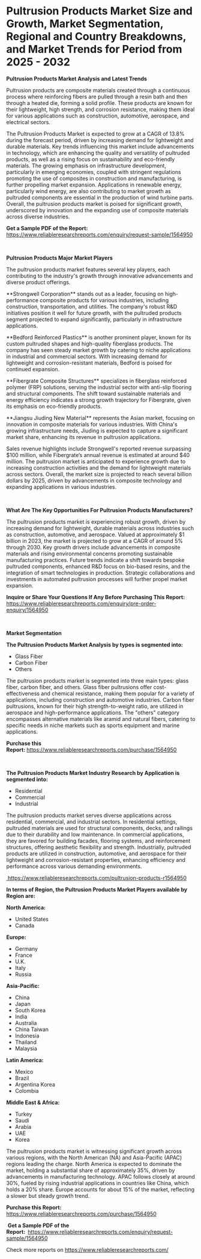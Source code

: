 <p><h1>Pultrusion Products Market Size and Growth, Market Segmentation, Regional and Country Breakdowns, and Market Trends for Period from 2025 -  2032</h1></p><p><strong>Pultrusion Products Market Analysis and Latest Trends</strong></p>
<p><p>Pultrusion products are composite materials created through a continuous process where reinforcing fibers are pulled through a resin bath and then through a heated die, forming a solid profile. These products are known for their lightweight, high strength, and corrosion resistance, making them ideal for various applications such as construction, automotive, aerospace, and electrical sectors.</p><p>The Pultrusion Products Market is expected to grow at a CAGR of 13.8% during the forecast period, driven by increasing demand for lightweight and durable materials. Key trends influencing this market include advancements in technology, which are enhancing the quality and versatility of pultruded products, as well as a rising focus on sustainability and eco-friendly materials. The growing emphasis on infrastructure development, particularly in emerging economies, coupled with stringent regulations promoting the use of composites in construction and manufacturing, is further propelling market expansion. Applications in renewable energy, particularly wind energy, are also contributing to market growth as pultruded components are essential in the production of wind turbine parts. Overall, the pultrusion products market is poised for significant growth, underscored by innovation and the expanding use of composite materials across diverse industries.</p></p>
<p><strong>Get a Sample PDF of the Report:&nbsp;</strong> <a href="https://www.reliableresearchreports.com/enquiry/request-sample/1564950?utm_campaign=2205&utm_medium=2&utm_source=Github&utm_content=ia&utm_term=08022025&utm_id=pultrusion-products">https://www.reliableresearchreports.com/enquiry/request-sample/1564950</a></p>
<p>&nbsp;</p>
<p><strong>Pultrusion Products Major Market Players</strong></p>
<p><p>The pultrusion products market features several key players, each contributing to the industry's growth through innovative advancements and diverse product offerings. </p><p>**Strongwell Corporation** stands out as a leader, focusing on high-performance composite products for various industries, including construction, transportation, and utilities. The company's robust R&D initiatives position it well for future growth, with the pultruded products segment projected to expand significantly, particularly in infrastructure applications.</p><p>**Bedford Reinforced Plastics** is another prominent player, known for its custom pultruded shapes and high-quality fiberglass products. The company has seen steady market growth by catering to niche applications in industrial and commercial sectors. With increasing demand for lightweight and corrosion-resistant materials, Bedford is poised for continued expansion.</p><p>**Fibergrate Composite Structures** specializes in fiberglass reinforced polymer (FRP) solutions, serving the industrial sector with anti-slip flooring and structural components. The shift toward sustainable materials and energy efficiency indicates a strong growth trajectory for Fibergrate, given its emphasis on eco-friendly products.</p><p>**Jiangsu Jiuding New Material** represents the Asian market, focusing on innovation in composite materials for various industries. With China's growing infrastructure needs, Jiuding is expected to capture a significant market share, enhancing its revenue in pultrusion applications.</p><p>Sales revenue highlights include Strongwell's reported revenue surpassing $100 million, while Fibergrate’s annual revenue is estimated at around $40 million. The pultrusion market is anticipated to experience growth due to increasing construction activities and the demand for lightweight materials across sectors. Overall, the market size is projected to reach several billion dollars by 2025, driven by advancements in composite technology and expanding applications in various industries.</p></p>
<p>&nbsp;</p>
<p><strong>What Are The Key Opportunities For Pultrusion Products Manufacturers?</strong></p>
<p><p>The pultrusion products market is experiencing robust growth, driven by increasing demand for lightweight, durable materials across industries such as construction, automotive, and aerospace. Valued at approximately $1 billion in 2023, the market is projected to grow at a CAGR of around 5% through 2030. Key growth drivers include advancements in composite materials and rising environmental concerns promoting sustainable manufacturing practices. Future trends indicate a shift towards bespoke pultruded components, enhanced R&D focus on bio-based resins, and the integration of smart technologies in production. Strategic collaborations and investments in automated pultrusion processes will further propel market expansion.</p></p>
<p><strong>Inquire or Share Your Questions If Any Before Purchasing This Report:</strong> <a href="https://www.reliableresearchreports.com/enquiry/pre-order-enquiry/1564950?utm_campaign=2205&utm_medium=2&utm_source=Github&utm_content=ia&utm_term=08022025&utm_id=pultrusion-products">https://www.reliableresearchreports.com/enquiry/pre-order-enquiry/1564950</a></p>
<p>&nbsp;</p>
<p><strong>Market Segmentation</strong></p>
<p><strong>The Pultrusion Products Market Analysis by types is segmented into:</strong></p>
<p><ul><li>Glass Fiber</li><li>Carbon Fiber</li><li>Others</li></ul></p>
<p><p>The pultrusion products market is segmented into three main types: glass fiber, carbon fiber, and others. Glass fiber pultrusions offer cost-effectiveness and chemical resistance, making them popular for a variety of applications, including construction and automotive industries. Carbon fiber pultrusions, known for their high strength-to-weight ratio, are utilized in aerospace and high-performance applications. The "others" category encompasses alternative materials like aramid and natural fibers, catering to specific needs in niche markets such as sports equipment and marine applications.</p></p>
<p><strong>Purchase this Report:&nbsp;</strong><a href="https://www.reliableresearchreports.com/purchase/1564950?utm_campaign=2205&utm_medium=2&utm_source=Github&utm_content=ia&utm_term=08022025&utm_id=pultrusion-products">https://www.reliableresearchreports.com/purchase/1564950</a></p>
<p>&nbsp;</p>
<p><strong>The Pultrusion Products Market Industry Research by Application is segmented into:</strong></p>
<p><ul><li>Residential</li><li>Commercial</li><li>Industrial</li></ul></p>
<p><p>The pultrusion products market serves diverse applications across residential, commercial, and industrial sectors. In residential settings, pultruded materials are used for structural components, decks, and railings due to their durability and low maintenance. In commercial applications, they are favored for building facades, flooring systems, and reinforcement structures, offering aesthetic flexibility and strength. Industrially, pultruded products are utilized in construction, automotive, and aerospace for their lightweight and corrosion-resistant properties, enhancing efficiency and performance across various demanding environments.</p></p>
<p><a href="https://www.reliableresearchreports.com/pultrusion-products-r1564950?utm_campaign=2205&utm_medium=2&utm_source=Github&utm_content=ia&utm_term=08022025&utm_id=pultrusion-products">&nbsp;https://www.reliableresearchreports.com/pultrusion-products-r1564950</a></p>
<p><strong>In terms of Region, the Pultrusion Products Market Players available by Region are:</strong></p>
<p>
    <p> <strong> North America: </strong>
        <ul>
            <li>United States</li>
            <li>Canada</li>
        </ul>
        </p> 
    <p> <strong> Europe: </strong>
        <ul>
            <li>Germany</li>
            <li>France</li>
            <li>U.K.</li>
            <li>Italy</li>
            <li>Russia</li>
        </ul>
        </p> 
    <p> <strong> Asia-Pacific: </strong>
        <ul>
            <li>China</li>
            <li>Japan</li>
            <li>South Korea</li>
            <li>India</li>
            <li>Australia</li>
            <li>China Taiwan</li>
            <li>Indonesia</li>
            <li>Thailand</li>
            <li>Malaysia</li>
        </ul>
        </p> 
    <p> <strong> Latin America: </strong>
        <ul>
            <li>Mexico</li>
            <li>Brazil</li>
            <li>Argentina Korea</li>
            <li>Colombia</li>
        </ul>
        </p> 
    <p> <strong> Middle East & Africa: </strong>
        <ul>
            <li>Turkey</li>
            <li>Saudi</li>
            <li>Arabia</li>
            <li>UAE</li>
            <li>Korea</li>
        </ul>
    </p>
    </p>
<p><p>The pultrusion products market is witnessing significant growth across various regions, with the North American (NA) and Asia-Pacific (APAC) regions leading the charge. North America is expected to dominate the market, holding a substantial share of approximately 35%, driven by advancements in manufacturing technology. APAC follows closely at around 30%, fueled by rising industrial applications in countries like China, which holds a 20% share. Europe accounts for about 15% of the market, reflecting a slower but steady growth trend.</p></p>
<p><strong>Purchase this Report: </strong><a href="https://www.reliableresearchreports.com/purchase/1564950?utm_campaign=2205&utm_medium=2&utm_source=Github&utm_content=ia&utm_term=08022025&utm_id=pultrusion-products">https://www.reliableresearchreports.com/purchase/1564950</a></p>
<p>&nbsp;<strong>Get a Sample PDF of the Report:&nbsp;&nbsp;</strong><a href="https://www.reliableresearchreports.com/enquiry/request-sample/1564950?utm_campaign=2205&utm_medium=2&utm_source=Github&utm_content=ia&utm_term=08022025&utm_id=pultrusion-products">https://www.reliableresearchreports.com/enquiry/request-sample/1564950</a></p>
<p><strong></strong></p>
<p>Check more reports on <a href="https://www.reliableresearchreports.com/?utm_campaign=2205&utm_medium=2&utm_source=Github&utm_content=ia&utm_term=08022025&utm_id=pultrusion-products">https://www.reliableresearchreports.com/</a></p>